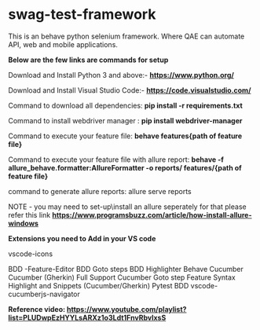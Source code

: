 # swag-test-framework
This is an behave python selenium framework. Where QAE can automate API, web and mobile applications.

**Below are the few links are commands for setup**

Download and Install Python 3 and above:-  **https://www.python.org/**

Download and Install Visual Studio Code:-  **https://code.visualstudio.com/**

Command to download all dependencies: **pip install -r requirements.txt**

Command to install webdriver manager : **pip install webdriver-manager**

Command to execute your feature file:  **behave features\{path of feature file}**

Command to execute your feature file with allure report: **behave -f allure_behave.formatter:AllureFormatter -o reports/ features/\{path of feature file}**

command to generate allure reports: allure serve reports

NOTE - you may need to set-up\install an allure seperately for that please refer this link **https://www.programsbuzz.com/article/how-install-allure-windows**

**Extensions you need to Add in your VS code**

vscode-icons



BDD -Feature-Editor
BDD Goto steps
BDD Highlighter
Behave
Cucumber
Cucumber (Gherkin) Full Support
Cucumber Goto step
Feature Syntax Highlight and Snippets (Cucumber/Gherkin)
Pytest BDD
vscode-cucumberjs-navigator




**Reference video: https://www.youtube.com/playlist?list=PLUDwpEzHYYLsARXz1o3Ldt1FnvRbvlxsS**
